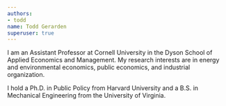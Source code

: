 ```yaml
---
authors:
- todd
name: Todd Gerarden
superuser: true
---
```


I am an Assistant Professor at Cornell University in the Dyson School of Applied Economics and Management. My research interests are in energy and environmental economics, public economics, and industrial organization.

I hold a Ph.D. in Public Policy from Harvard University and a B.S. in Mechanical Engineering from the University of Virginia.
